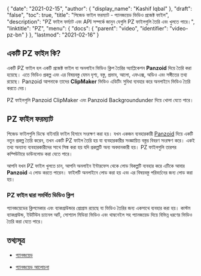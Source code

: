{
  "date": "2021-02-15",
  "author": {
    "display_name": "Kashif Iqbal"
  },
  "draft": "false",
  "toc": true,
  "title": "পিজেড ফাইল ফরম্যাট - প্যানজয়েড ভিডিও প্রজেক্ট ফাইল",
  "description": "PZ ফাইল ফর্ম্যাট এবং API সম্পর্কে জানুন যেগুলি PZ ফাইলগুলি তৈরি এবং খুলতে পারে।",
  "linktitle": "PZ",
  "menu": {
    "docs": {
      "parent": "video",
      "identifier": "video-pz-bn"
    }
  },
  "lastmod": "2021-02-16"
}

## একটি PZ ফাইল কি?

একটি PZ ফাইল হল একটি প্রজেক্ট ফাইল যা অনলাইন ভিডিও ক্লিপ তৈরির অ্যাপ্লিকেশন **Panzoid** দিয়ে তৈরি করা হয়েছে। এতে ভিডিও প্রকল্প এবং এর বিষয়বস্তু যেমন দৃশ্য, বস্তু, প্রভাব, আলো, এফএক্স, অডিও এবং সঙ্গীতের তথ্য রয়েছে। Panzoid আপনাকে তাদের **ClipMaker** ভিডিও এডিটিং সুবিধা ব্যবহার করে অনলাইনে ভিডিও তৈরি করতে দেয়।

PZ ফাইলগুলি Panzoid ClipMaker এবং Panzoid Backgroundunder দিয়ে খোলা যেতে পারে।

## PZ ফাইল ফরম্যাট

পিজেড ফাইলগুলি ডিস্কে বাইনারি ফাইল হিসাবে সংরক্ষণ করা হয়। যখন একজন ব্যবহারকারী [Panzoid](https://panzoid.com/) দিয়ে একটি নতুন প্রকল্প তৈরি করেন, তখন একটি PZ ফাইল তৈরি হয় যা ব্যবহারকারীর সংজ্ঞায়িত বস্তুর বিবরণ সংরক্ষণ করে। একই তথ্য অন্যান্য ব্যবহারকারীদের সাথে সিঙ্ক করা হয় যদি প্রকল্পটি অন্য অবদানকারী হয়। PZ ফাইলগুলি তারপর কম্পিউটারে ডাউনলোড করা যেতে পারে।

আপনি যখন PZ ফাইল খুলতে চান, আপনি অনলাইন ইন্টারফেস থেকে লোড বিকল্পটি ব্যবহার করে এটিকে আবার **Panzoid** এ লোড করতে পারেন। ফাইলটি অনলাইনে লোড করা হয় এবং এর বিষয়বস্তু পরিবর্তনের জন্য লোড করা হয়।

### PZ ফাইল দ্বারা সমর্থিত ভিডিও ক্লিপ

প্যানজয়েডের ক্লিপমেকার এবং ব্যাকগ্রাউন্ডার প্রোগ্রাম রয়েছে যা ভিডিও তৈরির জন্য একসাথে ব্যবহার করা হয়। কাস্টম ব্যাকগ্রাউন্ড, ইউটিউব চ্যানেল আর্ট, সোশ্যাল মিডিয়া ভিডিও এবং থাম্বনেইল সহ প্যানজয়েড দিয়ে বিভিন্ন ধরণের ভিডিও তৈরি করা যেতে পারে।

## তথ্যসূত্র ##

* [প্যানজয়েড](https://panzoid.com/)

* [প্যানজয়েড আলোচনা](https://panzoid.com/discussions)


